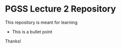 # PGSS Lecture 2 Repository
This repository is meant for learning
- This is a bullet point

Thanks!
